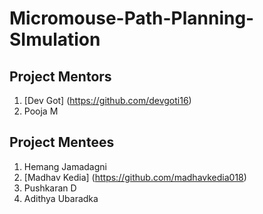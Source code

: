 # Micromouse-Path-Planning-SImulation



## Project Mentors

1. [Dev Got] (https://github.com/devgoti16)
2. Pooja M

## Project Mentees
1. Hemang Jamadagni
2. [Madhav Kedia] (https://github.com/madhavkedia018)
3. Pushkaran D
4. Adithya Ubaradka
